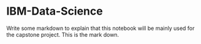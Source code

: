 # IBM-Data-Science
Write some markdown to explain that this notebook will be mainly used for the capstone project.
This is the mark down.
